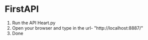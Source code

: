 # FirstAPI
1. Run the API Heart.py
2. Open your browser and type in the url- "http://localhost:8887/"
3. Done
